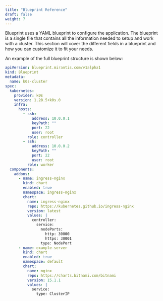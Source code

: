 ```yaml
---
title: "Blueprint Reference"
draft: false
weight: 7
---
```


Blueprint uses a YAML blueprint to configure the application. The blueprint is
a single file that contains all the information needed to setup and work with a cluster.
This section will cover the different fields in a blueprint and how you can customize it to
fit your needs.

An example of the full blueprint structure is shown below:

```yaml
apiVersion: blueprint.mirantis.com/v1alpha1
kind: Blueprint
metadata:
  name: k0s-cluster
spec:
  kubernetes:
    provider: k0s
    version: 1.28.5+k0s.0
    infra:
      hosts:
        - ssh:
            address: 10.0.0.1
            keyPath: ""
            port: 22
            user: root
          role: controller
        - ssh:
            address: 10.0.0.2
            keyPath: ""
            port: 22
            user: root
          role: worker
  components:
    addons:
      - name: ingress-nginx
        kind: chart
        enabled: true
        namespace: ingress-nginx
        chart:
          name: ingress-nginx
          repo: https://kubernetes.github.io/ingress-nginx
          version: latest
          values: |
            controller:
              service:
                nodePorts:
                  http: 30000
                  https: 30001
                type: NodePort
      - name: example-server
        kind: chart
        enabled: true
        namespace: default
        chart:
          name: nginx
          repo: https://charts.bitnami.com/bitnami
          version: 15.1.1
          values: |
            service:
              type: ClusterIP
```
